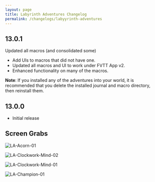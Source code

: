 ```yaml
---
layout: page
title: Labyrinth Adventures Changelog
permalink: /changelogs/labyyrinth-adventures
---
```


## 13.0.1
Updated all macros (and consolidated some)

- Add UIs to macros that did not have one.
- Updated all macros and UI to work under FVTT App v2.
- Enhanced functionality on many of the macros.

**Note**: If you installed any of the adventures into your world, it is recommended that you delete the installed journal and macro directory, then reinstall them.

## 13.0.0
- Initial release

## Screen Grabs

![LA-Acorn-01](https://github.com/user-attachments/assets/c6b570bb-af83-45eb-9d7b-ce2035b12638)

![LA-Clockwork-Mind-02](https://github.com/user-attachments/assets/2bd4bf49-337f-421e-8887-53c49fbe8387)

![LA-Clockwork-Mind-01](https://github.com/user-attachments/assets/65a83f5f-476a-4d80-abda-aa7e35123940)

![LA-Champion-01](https://github.com/user-attachments/assets/d43fe03e-eb4f-45f6-aae2-a4e20e04f5d8)


